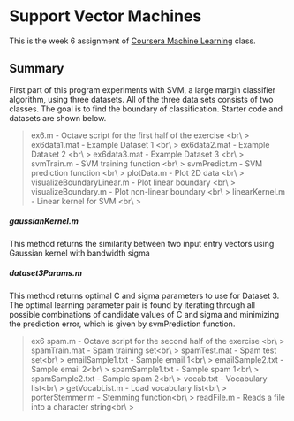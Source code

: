 Support Vector Machines
=====
This is the week 6 assignment of [Coursera Machine Learning](https://www.coursera.org/course/ml) class.

Summary
-------
First part of this program experiments with SVM, a large margin classifier algorithm, using three datasets. All of the three data sets consists of two classes. The goal is to find the boundary of classification. Starter code and datasets are shown below. 

> ex6.m - Octave script for the first half of the exercise <br\ >
> ex6data1.mat - Example Dataset 1 <br\ >
> ex6data2.mat - Example Dataset 2 <br\ >
> ex6data3.mat - Example Dataset 3 <br\ >
> svmTrain.m - SVM training function <br\ >
> svmPredict.m - SVM prediction function <br\ >
> plotData.m - Plot 2D data <br\ >
> visualizeBoundaryLinear.m - Plot linear boundary <br\ >
> visualizeBoundary.m - Plot non-linear boundary <br\ >
> linearKernel.m - Linear kernel for SVM <br\ >

##### gaussianKernel.m 
This method returns the similarity between two input entry vectors using Gaussian kernel with bandwidth sigma

##### dataset3Params.m 
This method returns optimal C and sigma parameters to use for Dataset 3. The optimal learning parameter pair is found by iterating through all possible combinations of candidate values of C and sigma and minimizing the prediction error, which is given by svmPrediction function.

> ex6 spam.m - Octave script for the second half of the exercise <br\ >
> spamTrain.mat - Spam training set<br\ >
> spamTest.mat - Spam test set<br\ >
> emailSample1.txt - Sample email 1<br\ >
> emailSample2.txt - Sample email 2<br\ >
> spamSample1.txt - Sample spam 1<br\ >
> spamSample2.txt - Sample spam 2<br\ >
> vocab.txt - Vocabulary list<br\ >
> getVocabList.m - Load vocabulary list<br\ >
> porterStemmer.m - Stemming function<br\ >
> readFile.m - Reads a file into a character string<br\ >
